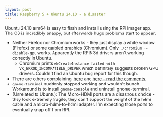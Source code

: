 ```yaml
---
layout: post
title: Raspberry 5 + Ubuntu 24.10 - a disaster
---
```


Ubuntu 24.10 arm64 is easy to flash and install using the RPI Imager app.
The OS is incredibly snappy, but afterwards huge problems start to appear:

- Neither Firefox nor Chromium works - they just display a white window (Firefox)
  or some garbled graphics (Chromium). Only `./chromium --disable-gpu` works.
  Apparently the RPI5 3d drivers aren't working correctly in Ubuntu.
  - Chromium prints `vkCreateInstance failed with VK_ERROR_INCOMPATIBLE_DRIVER` which
    definitely suggests broken GPU drivers. Couldn't find an Ubuntu bug report for this though.
- There are others complaining: [here](https://askubuntu.com/questions/1533833/how-can-ubuntu-24-04-and-24-10-be-certified-with-raspberry-pi5-and-not-work-at-a)
  and [here - read the comments](https://www.omgubuntu.co.uk/2024/05/ubuntu-24-04-raspberry-pi-5).
- `gnome-terminal` suddenly stopped working and wouldn't launch. Workaround is to install `gnome-console` and uninstall
  gnome-terminal.
- (Unrelated to Ubuntu): The Micro-HDMI ports are a disastrous choice - they look extremely fragile,
  they can't support the weight of the hdmi cable and a micro-hdmi-to-hdmi adapter. I'm
  expecting those ports to eventually snap off from RPI.

